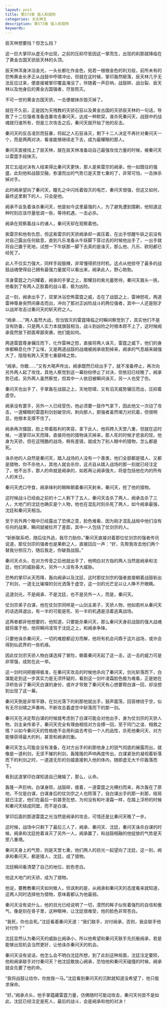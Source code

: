 ```yaml
---
layout: post
title: 第573章 猎人和猎物
categories: 太古神王
description: 第573章 猎人和猎物
keywords:
---
```


辰天林想要挡？但怎么挡？

这一巨大掌印从虚无中出现，之前的压抑尽皆因这一掌而生，出现的刹那就降临在了黄金古国天骄辰天林的头顶。

辰天林浑身沐浴金光，一头长都化作金色，宛若一根根金色的利刃般，前所未有的恐怖黄金长矛正从战鼓中呼啸冲出，但就在这时候，掌印轰然砸落，辰天林几乎无法反应过来，便直接被掌印覆盖淹没了，伴随着一声巨响，战鼓碎、战台裂、辰天林以及他身后的黄金古国强者，尽皆陨灭。

不可一世的黄金古国天骄，一击便被抹杀毁灭掉了。

就在不久前，正是因为天残教的天骄石狂以及黄金古国的天骄辰天林的一句话，导致了十二位强者准备连番攻击秦问天，达成一种默契，谁杀死秦问天，战鼓中的战魂就归谁所有，但是三次攻击之后，秦问天就开始了他的反击。

秦问天的反击凌厉而狂暴，将起之人石狂诛灭，剩下十二人决定不再针对秦问天一个，而是两两对决，看谁能够继续走下去，成为最耀眼的那人。

秦问天直接找上了辰天林，就在辰天林准备动自己最强攻伐力量的时候，被秦问天以雷霆手段抹灭。

其它五组对决有人结束得比秦问天更快，那人是紫雷宗的阙承，他一如既往的强盛，此刻他和战鼓交融，弥漫而出的气势已是天罡七重的了，非常可怕，一击抹杀掉对手。

此时阙承望向了秦问天，瞳孔之中闪烁着毁灭的电芒，秦问天很强，但这又如何，最终这里剩下的人，只会是他。

阙承不会急着诛杀秦问天，他是如今这里最强的人，为了避免遭到围剿，他知道这种时刻应该尽量低调一些，等待机遇，一击必杀。

阙承在观察着战斗的诸人，秦问天却在观察着他。

紫雷宗和他有仇怨，但这紫雷宗的天骄阙承却一直压着，在出手惊醒牛妖之前没有对自己露出任何敌意，直到凡乐准备从牛妖脚下穿过去的时候他出手了，一出手就将自己置于死地，试想一下牛妖那一脚下去真的是诛灭，那么他、凡乐、欧阳都已经死了。

此人不仅实力强大，同样手段狠辣，非常懂得抓住时机，这点从他掠夺了最多的战鼓战魂使得自己拥有最强力量就可以看出来，阙承此人，野心勃勃。

浑身雷霆之力闪耀着，阙承的手掌之上，那耀目的紫光蓄势待，秦问天眉头一挑，他看到了有两人正胶着的战斗着，极为凶险。

这一刻，阙承出手了，双掌沐浴恐怖雷霆之威，击在了战鼓之上，雷神怒吼，两道雷神尊身突然间暴击而出，冲向了那对正凶险战斗的两位强者，其中一人还是刚才以战斧攻击过秦问天的斩天府之人。

“阙承……”两人虽然大战，但当毁灭的雷霆降临之时瞬间察觉到了，其实他们不是没有防备，只是两人实力本就旗鼓相当，战斗到凶险之时根本顾不上了，这时候阙承竟然放下颜面卑鄙突袭，他们能如何。

两道雷霆尊身辗压而下，化作雷神之怒，直接将两人诛灭，雷霆之威下，他们的身体都瞬息化作了尘埃，又是两道战鼓的战魂被阙承收割掉来，阙承的气息越来越强大了，隐隐有跨入天罡七重巅峰之势。

“阙承，你敢……”又有大喝声传出，阙承既然已经出手了，就不准备停止，再次向另外两人起了攻伐，其他人察觉到这一幕纷纷停止了对决，但依旧已经晚了，阙承势已成，另外两人虽然察觉，但其中一人依旧被瞬间诛灭，另一人也受了伤。

秦问天也出手了，手掌轰在战鼓之上，天地怒啸，又有滔天威势辗压而出，压抑着虚空。

阙承没有罢手，另外一人已经受伤，他必须要一鼓作气拿下，因此他又一次动了攻击，一道耀眼的雷霆利剑划破空间，刺向那人，那强者虽然竭力对抗着，但很明显，他根本支撑不住了。

阙承再次擂鼓，脸上带着胜利的笑容，拿下此人，他将跨入天罡八重，但就在这时候，一道掌印从天而降，直接将他的猎物诛灭掉来，那人死的时候才悲哀的现，他身为天骄，但在这残酷的战场，稍有差错，就成为了别人眼中的猎物，怎么都是死。

诛杀他的人自然是秦问天，踏入战场的人没有一个善类，他们全部都是猎人、又都是猎物，你不杀他人，其他人就会杀你，这点自从踏入战场的那一刻就已经注定了，他不出手，那人的命就是阙承的，如若再让阙承强大，将是包括他在内的所有人的末日。

秦问天虎口夺食，阙承锋利的眼眸朝着秦问天射来，秦问天，抢了他的猎物。

这时候战斗已经由之前的十二人剩下了五人，秦问天击杀了两人，阙承击杀了三人，大地门的沈廷也确实是个人物，他也在混乱时刻杀死了两人，如今阙承最强，沈廷和秦问天相当。

至于另外两个眼中已经露出了恐惧之意，脸色难看，因为刚才混乱战局中他们没有任何的战果，瞬间就被拉开了差距，其中一人包括了仗剑宗的人。

“斩断联系吧，随后往外逃，我尽力助你。”秦问天直接对着那位仗剑宗的强者传讯说道，那仗剑宗的强者也是果断之人，直接回应一声：“好，先帮我攻击他们两个替我分担压力，随后我走，你破我战鼓。”

秦问天点头，在对方传音之后他就出手了，他明白对方指的两人当然是阙承和沈廷，他们的威胁最大，另外一人没有多大威胁。

恐怖的掌印从天而降，轰向阙承以及沈廷，这时那仗剑宗的强者直接朝着战鼓斩出了利剑，一道无比璀璨的剑光洒落于虚空，这一剑的光芒足以让人睁不开眼睛。

这道剑光，不是阙承、不是沈廷，也不是另外一人，而是，秦问天。

仗剑宗弟子白谋，他在仗剑宗同样是一山剑主弟子，天骄人物，他如若听从秦问天的话选择退出，有一半的可能是死、另一半的机遇是活着逃离战场。

这两者都非他想要的，他知道，只要能杀秦问天，那么秦问天身前战鼓的强大战魂就将属于他，他将瞬间凌驾于沈廷之上，和阙承争锋。

只要他诛杀秦问天，一切的难题都迎刃而解，他将有机会问鼎于这片战场，或许会得到仙武界的一些机缘。

因此仗剑宗天骄人物白谋选择了冒险，朝着秦问天起了这一击，这一击的威力可是非常强，成败在此一举。

这一剑时间把握得极准，在秦问天攻击的时候他杀向了秦问天，剑光斩落而下，白谋能走到这一步其实力是无须怀疑的，看到这一剑叶凌霜脸色极为难看，正是她在浮桥告诉了秦问天白谋的身份，或许才导致了秦问天有心想要帮白谋一回，却没想到出现了这一幕。

秦问天倒是非常平静，在剑光落下的刹那他就出手，鼓声震荡，回音缭绕于空，似有无尽剑啸之声奏响，不断攻击着虚空中斩落而下的那一剑。

秦问天在决定帮白谋的时候就考虑到了白谋可能会对他出手，身为仗剑宗的天骄人物，剑主亲传弟子，秦问天完全有理由相信对方会搏一回，至于同门之谊、相救之情？以如今秦问天的性格绝不会用利益去考验一个人的品性，杀死他秦问天，对方能够获得最大的利，甚至和阙承抗衡。

秦问天怎么可能会没有准备，在对方出手的刹那他身上的锐气彻底的展露而出，就像是一道利剑，无坚不摧的利剑，轰隆隆的声响再度传出，白谋紧张的凝视着斩落而下的利剑之时，一道道无形的剑威直接刺入他的体内，随即虚无大千印轰落而下。

看到这道掌印白谋知道自己赌输了，那么，认命。

轰隆一声巨响，白谋身陨，战鼓碎，接着，一道雷霆之光横扫而来，再次轰在了原地，不仅是白谋，白谋身后的仗剑宗之人也陨落了，自白谋出手的那一刹那，结局就已注定，他们在最后一刻甚至在想，为何没有和叶凌霜一样，在踏上浮桥的时候和秦问天结成同盟，而不是白谋。

掌印后面的那道雷霆之光当然是阙承的攻击，可惜还是比秦问天晚了一步。

这时候，战场中只剩下了最后三人了，阙承、秦问天、沈廷，秦问天诛杀白谋的时候，阙承和沈廷抢着诛灭了另外一人，阙承赢了，和战鼓相融的他绽放的气势是天罡八重境。

秦问天身上的气势，则是天罡七重，他们两人的目光一起望向了沈廷，这一刻，阙承和秦问天，都是猎人，沈廷，成了猎物。

沈廷瞬间看清楚了自己的地位，脸色苍白。

他这大地门的天骄，成为了猎物。

他说，要教教秦问天如何做人，但讽刺的是，从阙承和秦问天的态度看来就知道，这两人同时选择他为猎物，意味着都认为他最弱。

秦问天没有说什么，他的目光已经说明了一切，漠然的眸子似有着强烈的自信和傲气，像是刻在骨子里，这种眼神，让沈廷很难受，他的脸色非常苍白。

“我死，你也会死。”沈廷看着秦问天道：“我们联手，对付阙承，否则，我会联手他对付你？”

沈廷显然认为秦问天的威胁比阙承小，所以他希望和秦问天联手先抗衡阙承，若是能够出现机会当然更好，让他诛杀秦问天的机会。

秦问天没有说话，他怎么会不明白沈廷所想，到了此刻这种局面，沈廷注定要陨，他和阙承联手对付秦问天？他沈廷敢放心阙承，恐怕他和秦问天碰撞的时候，阙承就会先要了他的命。

“我将战鼓让给你，你放我一马。”沈廷看到秦问天的沉默就知道没希望了，他只能求保命。

“好。”阙承点头，他手掌蕴藏雷霆力量，仿佛随时可能动攻击，秦问天何尝不是如此，沈廷已经注定是死人，最后的战斗，会是阙承和他的对决！
